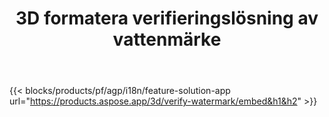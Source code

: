 ﻿---
title: 3D formatera verifieringslösning av vattenmärke 
weight: 7730
url: /sv/verify-watermark
limit: 
description: Verifiera det blinda vattenmärket från filen 3D.
---
{{< blocks/products/pf/agp/i18n/feature-solution-app url="https://products.aspose.app/3d/verify-watermark/embed&h1&h2" >}}
